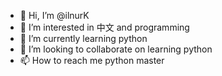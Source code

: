- 👋 Hi, I’m @ilnurK
- 👀 I’m interested in 中文 and programming
- 🌱 I’m currently learning python
- 💞️ I’m looking to collaborate on learning python
- 📫 How to reach me python master

<!---
ilnurK/ilnurK is a ✨ special ✨ repository because its `README.md` (this file) appears on your GitHub profile.
You can click the Preview link to take a look at your changes.
--->
